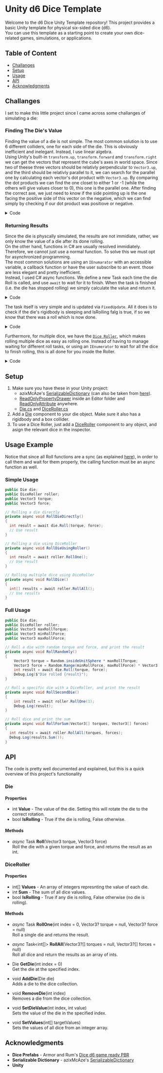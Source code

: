 # Unity d6 Dice Template
Welcome to the d6 Dice Unity Template repository! This project provides a basic Unity template for physical six-sided dice (d6).  
You can use this template as a starting point to create your own dice-related games, simulations, or applications.

## Table of Content
* [Challanges](#challanges)
* [Setup](#setup)
* [Usage](#usage)
* [API](#api)
* [Acknowledgments](#acknowledgments)

## Challanges
I set to make this little project since I came across some challanges of simulating a die:

### Finding The Die's Value
Finding the value of a die is not simple. The most common solution is to use 6 different colliders, one for each side of the die. This is obviously inefficient and inelegant. Instead, I use linear algebra.  
Using Unity's built-in `transform.up`, `transform.forward` and `transform.right` we can get the vectors that represent the cube's axes in world space. Since two of theese three vectors should be relativly perpendicular to `Vector3.up`, and the third should be relativly parallel to it, we can search for the parallel one by calculating each vector's dot product with `Vector3.up`. By comparing the dot products we can find the one closet to either 1 or -1 (while the others will give values closer to 0), this one is the parallel one. After finding the correct axe, we just need to know if the side pointing up is the one facing the positive side of this vector on the negative, which we can find simply by checking if our dot product was positiove or negative.
<details>

<summary>
  Code
</summary>
  
  ```C#
private int CalculateValue()
{
    Vector3[] vectors = new Vector3[3] { transform.forward, transform.up, transform.right };
    float max = -1f;
    Side side = Side.Forward;

    for (int i = 0; i < vectors.Length; i++)
    {
        float dot = Vector3.Dot(vectors[i], Vector3.up);  // Calculate each vector dot product with Vector3.up
        if (Mathf.Abs(dot) >= max)    // Find the one closet to 1 or -1
        {
            max = Mathf.Abs(dot);
            side = dot < 0 ? (Side)(i + 3) : (Side)i;    // Save the correct side based of the positivty of the dot product
        }
    }
    return values[side];
}
  ```

</details>

### Returning Results
Since the die is physcally simulated, the results are not immidiate, rather, we only know the value of a die after its done rolling.  
On the other hand, functions in C# are usually resolved immidiately. Therefore, we cannot just use a normal function. To solve this we must opt for asynchronized programming.  
The most common solutions are using an `IEnumarator` with an accessible variable, a callback function or have the user subscribe to an event. those are less elegant and pretty inefficient.  
Instead, I used C# async functions. We define a new Task each time the die Roll is called, and use `await` to wait for it to finish.
When the task is finished (i.e. the die has stopped rolling) we simply calculate the value and return it.
<details>

<summary>
  Code
</summary>
  
  ```C#
public async Task<int> Roll(Vector3 torque, Vector3 force)
{
    // Physically roll the die
    rb.AddForce(force, ForceMode.Impulse);
    rb.AddTorque(torque, ForceMode.Impulse);

    if (!IsRolling)
    {
        rollTask = new TaskCompletionSource<bool>();
        isRolling = true;
        await rollTask.Task;
        value = CalculateValue();
        return value;
    }
    return 0;
}
  ```

</details>

The task itself is very simple and is updated via `FixedUpdate`. All it does is to check if the die's rigidbody is sleeping and IsRolling falg is true, if so we know that there was a roll which is now done.
<details>

<summary>
  Code
</summary>
  
  ```C#
private void FixedUpdate()
{
    if (IsRolling && rb.IsSleeping())
    {
        isRolling = false;
        rollTask?.SetResult(true);
    }
}
  ```

</details>


Furthermore, for multiple dice, we have the [`Dice Roller`](Assets/DiceRoller.cs), which makes rolling multiple dice as easy as rolling one. Instead of having to manage waiting for different roll tasks, or using an `IEnumerator` to wait for all the dice to finish rolling, this is all done for you inside the Roller.  
<details>

<summary>
  Code
</summary>
  
  ```C#
// Callable RollAll function to roll all dice
public async Task<int[]> RollAll(Vector3?[] torques = null, Vector3?[] forces = null)
{
    Task[] tasks = new Task[dice.Count];
    for (int i = 0; i < dice.Count; i++)
    {
        tasks[i] = RollOne(i, torques?[i], forces?[i]);  // Create a new task of rolling for each die
    }

    await Task.WhenAll(tasks);    // Waiting for all tasks to finish (i.e. all dice to finish rolling)
    return Values;
}
  ```

</details>

## Setup
1. Make sure you have these in your Unity project:
   * azixMcAze's [SerializableDictionary](https://github.com/azixMcAze/Unity-SerializableDictionary) (can also be taken from [here](Assets/SerializableDictionary)).
   * [ReadOnlyPropertyDrawer](Assets/Editor/ReadOnlyPropertyDrawer) inside an Editor folder and [ReadOnlyAttribute](Assets/ReadOnlyAttributte.cs) anywhere.
   * [Die.cs](Assets/Die.cs) and [DiceRoller.cs](DiceRoller.cs)
2. Add a [Die](Assets/Die.cs) component to your die object. Make sure it also has a rigidbody and a box collider.
3. To use a Dice Roller, just add a [DiceRoller](Assets/DiceRoller.cs) component to any object, and asign the relevant dice in the inspector.

## Usage Example
Notice that since all Roll functions are a sync (as explained [here](#returning-results)), in order to call them and wait for them properly, the calling function must be an async function as well.

### Simple Usage
```C#
public Die die;
public DiceRoller roller;
public Vector3 torque;
public Vector3 force;

// Rolling a die directly
private async void RollDieDirectly()
{
  int result = await die.Roll(torque, force);
  // Use result
}

// Rolling a die using DiceRoller
private async void RollDieUsingRoller()
{
  int result = await roller.RollOne();
  // Use result
}

// Rolling multiple dice using DiceRoller
private async void RollDice()
{
  int[] results = await roller.RollAll();
  // Use results
}
```

### Full Usage
```C#
public Die die;
public DiceRoller roller;
public Vector3 maxRollTorque;
public Vector3 minRollForce;
public Vector3 maxRollForce;

// Roll a die with random torque and force, and print the result
private async void RollRandomly()
{
    Vector3 torque = Random.insideUnitSphere * maxRollTorque;
    Vector3 force = Random.Range(minRollForce, maxRollForce) * Vector3.up
    int result = await die.Roll(torque, force);
    Debug.Log($"Die rolled {result}");
}

// Roll a specific die with a DiceRoller, and print the result
private async void RollSecondDie()
{
    int result = await roller.RollOne(1);
    Debug.Log(result);
}

// Roll dice and print the sum
private async void RollForSum(Vector3[] torques, Vector3[] forces)
{
  int results = await roller.RollAll(torques, forces);
  Debug.Log(results.Sum());
}
```

## API
The code is pretty well documented and explained, but this is a quick overview of this project's functionality

### Die
#### Properties 
* int **Value** - The value of the die. Setting this will rotate the die to the correct rotation.
* bool **IsRolling** - True if the die is rolling, False otherwise.

#### Methods
* _async_ Task<int> **Roll**(Vector3 torque, Vector3 force)  
  Roll the die with a given torque and force, and returns the result as an int.

### DiceRoller
#### Properties
* int[] **Values** - An array of integers represnting the value of each die.
* int **Sum** - The sum of all dice values.
* bool **IsRolling** - True if any die is rolling, False otherwise (no die is rolling).

#### Methods
* _async_ Task<int> **RollOne**(int index = 0, Vector3? torque = null, Vector3? force = null)  
  Roll a single die and returns the result.

* _async_ Task<int[]> **RollAll**(Vector3?[] torques = null, Vector3?[] forces = null)  
  Roll all dice and return the results as an array of ints.
  
* Die **GetDie**(int index = 0)  
  Get the die at the specified index.
  
* void **AddDie**(Die die)  
  Adds a die to the dice collection.
  
* void **RemoveDie**(int index)  
  Removes a die from the dice collection.
  
* void **SetDieValue**(int index, int value)  
  Sets the value of the die in the specified index.

* void **SetValues**(int[] targetValues)  
  Sets the values of all dice from an integer array.

## Acknowledgments
* **Dice Prefabs** - Armor and Rum's [Dice d6 game ready PBR](https://assetstore.unity.com/packages/3d/props/tools/dice-d6-game-ready-pbr-200151)
* **Serializable Dictionary** - azixMcAze's [SerializableDictionary](https://github.com/azixMcAze/Unity-SerializableDictionary)
* **Unity**
